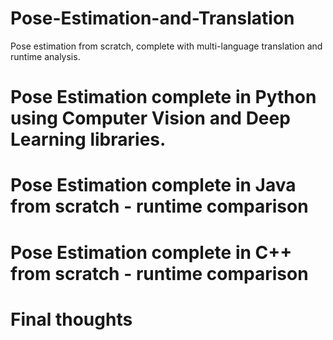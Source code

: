 # Pose-Estimation-and-Translation
Pose estimation from scratch, complete with multi-language translation and runtime analysis.

# Pose Estimation complete in Python using Computer Vision and Deep Learning libraries. 

# Pose Estimation complete in Java from scratch - runtime comparison

# Pose Estimation complete in C++ from scratch - runtime comparison

# Final thoughts